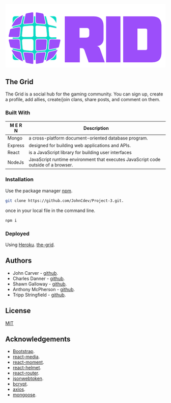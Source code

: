 ![GitHub Logo](/client/src/images/Logos/grid.png)
## The Grid
The Grid is a social hub for the gaming community. You can sign up, create a profile, 
add allies, create/join clans, share posts, and comment on them. 

### Built With
M E R N  | Description
------------- | -------------
Mongo  | a cross-platform document-oriented database program.
Express  | designed for building web applications and APIs.
React  | is a JavaScript library for building user interfaces
NodeJs  | JavaScript runtime environment that executes JavaScript code outside of a browser.

### Installation
Use the package manager [npm](https://www.npmjs.com/).
```bash
git clone https://github.com/JohnCdev/Project-3.git.
```
once in your local file in the command line.
```bash
npm i 
```
### Deployed
Using [Heroku](https://www.heroku.com/).
[the-grid](https://the-grid.herokuapp.com/).

## Authors
* John Carver - [github](https://github.com/JohnCdev).
* Charles Danner - [github](https://github.com/charlesdanner).
* Shawn Galloway - [github](https://github.com/shawngway).
* Anthony McPherson - [github](https://github.com/AQM28202).
* Tripp Stringfield - [github](https://github.com/jastring1).

## License
[MIT](https://choosealicense.com/licenses/mit/)

## Acknowledgements
* [Bootstrap](https://getbootstrap.com/).
* [react-media](https://www.npmjs.com/package/react-media).
* [react-moment](https://www.npmjs.com/package/react-moment).
* [react-helmet](https://www.npmjs.com/package/react-helmet).
* [react-router](https://www.npmjs.com/package/react-router).
* [jsonwebtoken](https://www.npmjs.com/package/jsonwebtoken).
* [bcrypt](https://www.npmjs.com/package/bcrypt).
* [axios](https://www.npmjs.com/package/axios).
* [mongoose](https://www.npmjs.com/package/mongoose).
